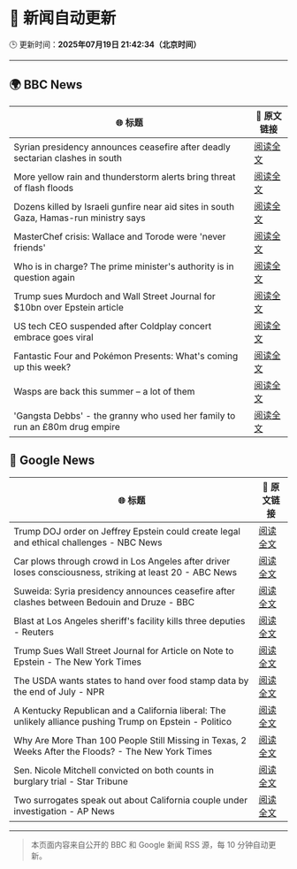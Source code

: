 # 🧠 新闻自动更新

🕒 更新时间：**2025年07月19日 21:42:34（北京时间）**

---

## 🌍 BBC News

| 🌐 标题 | 🔗 原文链接 |
|--------|-------------|
| Syrian presidency announces ceasefire after deadly sectarian clashes in south | [阅读全文](https://www.bbc.com/news/articles/c0m87d4p9gvo) |
| More yellow rain and thunderstorm alerts bring threat of flash floods | [阅读全文](https://www.bbc.com/news/articles/c8j1nvp9440o) |
| Dozens killed by Israeli gunfire near aid sites in south Gaza, Hamas-run ministry says | [阅读全文](https://www.bbc.com/news/articles/ce3n04w19qlo) |
| MasterChef crisis: Wallace and Torode were 'never friends' | [阅读全文](https://www.bbc.com/news/articles/cj9vgwr48gwo) |
| Who is in charge? The prime minister's authority is in question again | [阅读全文](https://www.bbc.com/news/articles/czxwe3g4wl5o) |
| Trump sues Murdoch and Wall Street Journal for $10bn over Epstein article | [阅读全文](https://www.bbc.com/news/articles/c23g5xpggzmo) |
| US tech CEO suspended after Coldplay concert embrace goes viral | [阅读全文](https://www.bbc.com/news/articles/c80pnnn0gj3o) |
| Fantastic Four and Pokémon Presents: What's coming up this week? | [阅读全文](https://www.bbc.com/news/articles/cy7n3epl1yxo) |
| Wasps are back this summer – a lot of them | [阅读全文](https://www.bbc.com/news/articles/cz7ld2jgqz2o) |
| 'Gangsta Debbs' - the granny who used her family to run an £80m drug empire | [阅读全文](https://www.bbc.com/news/articles/cqx27w1dwe9o) |

## 📰 Google News

| 🌐 标题 | 🔗 原文链接 |
|--------|-------------|
| Trump DOJ order on Jeffrey Epstein could create legal and ethical challenges - NBC News | [阅读全文](https://news.google.com/rss/articles/CBMivAFBVV95cUxOcTdKUUV2SnZ4MTdiRGh3aU1FR1VkdFlLN0lpQmhmaldWNTMyWER3NTdCcklTakVXbWd4TXBCTEJLa05zNzJ4UlMwWEZWSUtEd2Q2VnNaRFhTUnR0WnM4UDQyMXBmLUpCdXRGZ1NOMHRJbVhJMGtQQ0tYd0w1RV9pSFp4OTB6YWlZRDRhUXVRRllJOXV3ZVNCNjQta3czZzZibHVUaTdoOXdaWDh4VDNIdzlFVFZmeG4zRUhhS9IBVkFVX3lxTE1DRWRCUW90cXRSV2dFdWNPR3A4SVVobDlWcDkycDFIRTZzUXJkYkVNeE93eUdZLXFTcjBSbFk1NWszMWZuby11bXlvbVNXemlzcnFZY0RR?oc=5) |
| Car plows through crowd in Los Angeles after driver loses consciousness, striking at least 20 - ABC News | [阅读全文](https://news.google.com/rss/articles/CBMilgFBVV95cUxPMk5nbzlLamJXNlA3WkZCSWJzRnB6S1lHYUJlbHFiem0yTG1fdlpJTm9zMWFiQ29Wc0RWSG94MTlYSGtBSW5tQ3ZPZXk2WGFqVm1QNlhJeEp4MGVzdUNQdmdmVHZuMDFGVnZNQWlXM3YxdTVhNVNhZExIUERhUlhuQ0pMUW5MS1hpY1lCY2cwNUloRjBLb1HSAZsBQVVfeXFMUDREUXdVajdnSHR3Zjc0bVI3RWlVUEpTWjZ6OVhudzF1UF91VzJTYUFaZDNpeG1LNVpzSWZpbHp0Z1Q2cUd5ZDl0SDhMVTRkTE9yc2pKMTZzLVBXbXVQSlBzd19BcWZQOUh0dEdRWTctamZ3R21kOG9kb2IzQ0lFY1RSLURZYUlCS19ObTQ5YWxkUkVQTl81OTNvekk?oc=5) |
| Suweida: Syria presidency announces ceasefire after clashes between Bedouin and Druze - BBC | [阅读全文](https://news.google.com/rss/articles/CBMiWkFVX3lxTE5pUVRWTEVXRlZYMzZfRTQ1SWU5dUdpZFI3Q25sT1RxdlRnT0FJRno3LUFOVGYwbkV1VW1BcXoxanRod19nMUU1WGtuT2M0QXhGRlNEdXhzNmpld9IBX0FVX3lxTE9tVHc2SmNGLXpGQ0h1SGI4LUFvMFliUHdKcGtQY2FrbmhQZHFWUU1aYlFZbUpVOTR4Tks4Y0ZfSUR6ZjJEaG5QVk5VSTZFYW1udGIyV3dNWU9NYk82SVY4?oc=5) |
| Blast at Los Angeles sheriff's facility kills three deputies - Reuters | [阅读全文](https://news.google.com/rss/articles/CBMiowFBVV95cUxOdlYtQzNfcm14Tktuczd6MTJiN2s3bm1oWXozSzBZaFYtUmhwRk5EdlN0VE0wbnRRQ0tGdEFEQUlHTnQ2N3hHQkgxckg5OVp5X2pzbm53bUEtbGxtVUZVRmIyU3RrQzdUcVpmZ0owMVZKVWRhTEYwTndOemVqaFIwQVUwZU9SbmU5VERlc3dOR0RjRFVPQnZZQVZBNjFDSkEzY0tr?oc=5) |
| Trump Sues Wall Street Journal for Article on Note to Epstein - The New York Times | [阅读全文](https://news.google.com/rss/articles/CBMimAFBVV95cUxNUWNWNzdlU0U1UkVqZkJTYXlNODdWakxhNU5iVnVUVmQ0ZGl0VUhCSFE4YWt4YUpsT3YzbW5mNEJaQkx0cERYMTVyOENEajRvNW5ZTFVPdURyRzJ5Z2w5VDB4YlNkR1UxRWNvMDBNVmJrOG5OLUJWMGJJeEdPeWhfR0xCaUgtN2wzaWRJQlI2UnpuZTVzT25DLQ?oc=5) |
| The USDA wants states to hand over food stamp data by the end of July - NPR | [阅读全文](https://news.google.com/rss/articles/CBMiekFVX3lxTE9NYWxSTlZmakJEbGctV1lYN3VnV3ZiR2J0dDR6QW9JZHBPZV9xVkNreUhxaGpZSUJLYmlTeU5lc0FqdlZhUGtkS0xIbl9FQjNmTTZKbTlNRGZmcl90elB6SWV6RThlN2JnY2ZKY3ZvNEx5Z0F3TWxIM2p3?oc=5) |
| A Kentucky Republican and a California liberal: The unlikely alliance pushing Trump on Epstein - Politico | [阅读全文](https://news.google.com/rss/articles/CBMisAFBVV95cUxPb2NQdTRRdFJicDBtR0NWX1NOSW5ycmNyMGtzZEVmSVMtS2hlYnBHSERqLTIzN1lBUUhoQWZoN1NPS0VMcXhCWW9MQk5MaHVjbTB5VGJodWhiWDlvdWZUVXdZc3hIWk1KNk91TU5jUnUwOG9PVThQOE4ydkJ1aVF0OFhDWWg0U1Uwb2t2MThFeG1iUWpmaXZUQi1rblVJTFVseHFnZE16amU0TWl2UF9hQg?oc=5) |
| Why Are More Than 100 People Still Missing in Texas, 2 Weeks After the Floods? - The New York Times | [阅读全文](https://news.google.com/rss/articles/CBMifEFVX3lxTE9FejAtTnVpM0VaRU1yTlUtWXRQZXN1aVhsUmdqeXNwcWhLUG93eDVoQV9zWlM4Z1lkMG5CcUFnN1FRWFlVeTh6Q0hsMWV1STQ4VzZsRE9PbFA2a3k1VjJubkdQa2stZFM3aWkwMHg0Sy12TXE1Uk1Vc0hfbDg?oc=5) |
| Sen. Nicole Mitchell convicted on both counts in burglary trial - Star Tribune | [阅读全文](https://news.google.com/rss/articles/CBMijgFBVV95cUxQdU9Rdm53MG1UQlkxVDI4Y2liYjh2bDI4aWY4akJDVVRfck8wUjJCT2ZDeHpSRkRRM3BPNGFzWmhMVDBCcE41MGZaR0ljRHlyNWJmZk1EZ3BLd19qQjVVR0Z0d0FCc0ZnUHRSYk52aXpJYzhSbUhHZlVmYjByWndxZnhxajQwamVEamRVMlNR?oc=5) |
| Two surrogates speak out about California couple under investigation - AP News | [阅读全文](https://news.google.com/rss/articles/CBMiqwFBVV95cUxPQnhmbFkzQTNuZ1JWdXk3TVJYWGlzd2dYLXVBODhxSENBUEJ1S21HYlFybnRnUUEtR21lS1FKRUU0alFkbFpFdkkxcnprWWtGcnVsS0htLUpUU3B2ZE82WnQ3RkFVVTlaN2JXTU9FRU9SMFpkQTJ3ZDJYRTUtNnJ1aXlsTlBCaFFCXy1FejQ0WVFuTWl5WHRpcjFtQ2hQTm9KRHNMdHVxZ0tWUHM?oc=5) |

---
> 本页面内容来自公开的 BBC 和 Google 新闻 RSS 源，每 10 分钟自动更新。